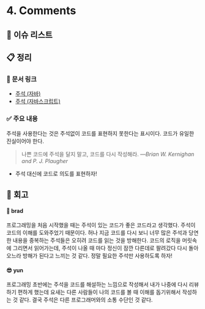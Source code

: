 # 4. Comments

## :pushpin: 이슈 리스트

## :clipboard: 정리

### :link: 문서 링크

- [주석 (자바)](./heewhy_java.md)
- [주석 (자바스크립트)](./brad_javascript.md)

### :white_check_mark: 주요 내용

주석을 사용한다는 것은 주석없이 코드를 표현하지 못한다는 표시이다. 코드가 유일한 진실이어야 한다.

> 나쁜 코드에 주석을 달지 말고, 코드를 다시 작성해라.
> —_Brian W. Kernighan and P. J. Plaugher_

- 주석 대신에 코드로 의도를 표현하자!

## :pray: 회고

#### :bread: brad

프로그래밍을 처음 시작했을 때는 주석이 있는 코드가 좋은 코드라고 생각했다. 주석이 코드의 이해를 도와주었기 때문이다. 허나 지금 코드를 다시 보니 너무 많은 주석과 당연한 내용을 중복하는 주석들은 오히려 코드를 읽는 것을 방해한다.
코드의 로직을 머릿속에 그리면서 읽어가는데, 주석이 나올 때 마다 정신이 잠깐 다른데로 팔려갔다 다시 돌아오느라 방해가 된다고 느끼는 것 같다. 정말 필요한 주석만 사용하도록 하자!

#### :sunglasses: yun

프로그래밍 초반에는 주석을 코드를 해설하는 느낌으로 작성해서 내가 나중에 다시 리뷰하기 편하게 했는데 요새는 다른 사람들이 나의 코드를 볼 때 이해를 돕기위해서 작성하는 것 같다. 결국 주석은 다른 프로그래머와의 소통 수단인 것 같다.
